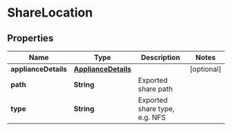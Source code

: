 
# ShareLocation

## Properties
Name | Type | Description | Notes
------------ | ------------- | ------------- | -------------
**applianceDetails** | [**ApplianceDetails**](ApplianceDetails.md) |  |  [optional]
**path** | **String** | Exported share path | 
**type** | **String** | Exported share type, e.g. NFS | 



